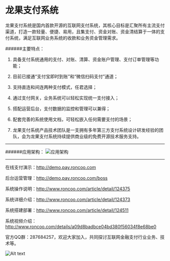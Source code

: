 # 龙果支付系统

龙果支付系统是国内首款开源的互联网支付系统，其核心目标是汇聚所有主流支付渠道，打造一款轻量、便捷、易用，且集支付、资金对账、资金清结算于一体的支付系统，满足互联网业务系统的收款和业务资金管理需求。

######主要特点：

1. 具备支付系统通用的支付、对账、清算、资金账户管理、支付订单管理等功能；

2. 目前已接通“支付宝即时到账”和“微信扫码支付”通道；

3. 支持直连和间连两种支付模式，任君选择；

4. 通过支付网关，业务系统可以轻松实现统一支付接入；

5. 搭配运营后台，支付数据的监控和管理可以兼得；

6. 配套完善的系统使用文档，可轻松嵌入任何需要支付的场景；

7. 龙果支付系统产品技术团队是一支拥有多年第三方支付系统设计研发经验的团队，会为龙果支付系统持续提供商业级的免费开源技术服务支持。

----------------------------------------------------------------------------------

######应用架构：
![应用架构](http://git.oschina.net/uploads/images/2016/0726/171546_239efc3b_860625.jpeg "应用架构")

---------

在线支付演示：http://demo.pay.roncoo.com

后台运营管理：http://demo.pay.roncoo.com/boss

系统操作说明：http://www.roncoo.com/article/detail/124375

系统详细介绍：http://www.roncoo.com/article/detail/124373

系统搭建部署：http://www.roncoo.com/article/detail/124511

系统视频介绍：http://www.roncoo.com/details/a09d8badbce04bd380f56034f8e68be0

官方QQ群：287684257，欢迎大家加入，共同探讨互联网金融支付行业业务、技术等。

![Alt text](http://git.oschina.net/uploads/images/2016/0722/175850_9e020e87_860625.png)

 




 

